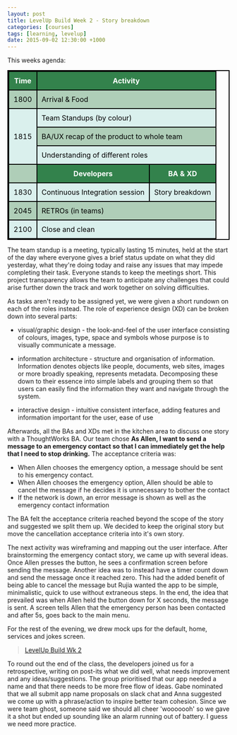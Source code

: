 ```yaml
---
layout: post
title: LevelUp Build Week 2 - Story breakdown
categories: [courses]
tags: [learning, levelup]
date: 2015-09-02 12:30:00 +1000
---
```

<style>

table{
	margin: 0 auto;
    border-collapse: collapse;
    border-spacing: 0;
    border:2px solid #000000;
}

th{
    background: #33824c;
    color: white;
}

th, td{
    border:2px solid #000000;
    padding: 10px;
}

td{
	color: black;
}

tr:nth-child(even){
	background: #afceb8;
}

tr:nth-child(odd){
	background: #daf0ed;
}

</style>
This weeks agenda:

<table>
	<tr><th><b>Time</b></th><th colspan="2"><b>Activity</b></th></tr>
	<tr><td>1800</td><td colspan="2">Arrival & Food</td></tr>
	<tr><td rowspan="3">1815</td><td colspan="2">Team Standups (by colour)</td></tr>
	<tr><td colspan="2">BA/UX recap of the product to whole team</td></tr>
	<tr><td colspan="2">Understanding of different roles</td></tr>
	<tr><td></td><th>Developers</th><th>BA & XD</th></tr>
	<tr><td>1830</td><td>Continuous Integration session</td><td>Story breakdown</td></tr>
	<tr><td>2045</td><td colspan="2">RETROs (in teams)</td></tr>
	<tr><td>2100</td><td colspan="2">Close and clean</td></tr>
</table>

The team standup is a meeting, typically lasting 15 minutes, held at the start of the day where everyone gives a brief status update on what they did yesterday, what they're doing today and raise any issues that may impede completing their task.  Everyone stands to keep the meetings short.  This project transparency allows the team to anticipate any challenges that could arise further down the track and work together on solving difficulties.  

As tasks aren't ready to be assigned yet, we were given a short rundown on each of the roles instead.  The role of experience design (XD) can be broken down into several parts:

* visual/graphic design - the look-and-feel of the user interface consisting of colours, images, type, space and symbols whose purpose is to visually communicate a message.

* information architecture - structure and organisation of information.  Information denotes objects like people, documents, web sites, images or more broadly speaking, represents metadata.  Decomposing these down to their essence into simple labels and grouping them so that users can easily find the information they want and navigate through the system. 

* interactive design - intuitive consistent interface, adding features and information important for the user, ease of use

Afterwards, all the BAs and XDs met in the kitchen area to discuss one story with a ThoughtWorks BA.  Our team chose **As Allen, I want to send a message to an emergency contact so that I can immediately get the help that I need to stop drinking.**  The acceptance criteria was:

* When Allen chooses the emergency option, a message should be sent to his emergency contact.  
* When Allen chooses the emergency option, Allen should be able to cancel the message if he decides it is unnecessary to bother the contact
* If the network is down, an error message is shown as well as the emergency contact information

The BA felt the acceptance criteria reached beyond the scope of the story and suggested we split them up.  We decided to keep the original story but move the cancellation acceptance criteria into it's own story.

The next activity was wireframing and mapping out the user interface.  After brainstorming the emergency contact story, we came up with several ideas.  Once Allen presses the button, he sees a confirmation screen before sending the message.  Another idea was to instead have a timer count down and send the message once it reached zero.  This had the added benefit of being able to cancel the message but Rujia wanted the app to be simple, minimalistic, quick to use without extraneous steps.  In the end, the idea that prevailed was when Allen held the button down for X seconds, the message is sent. A screen tells Allen that the emergency person has been contacted and after 5s, goes back to the main menu.  

For the rest of the evening, we drew mock ups for the default, home, services and jokes screen. 

<blockquote class="imgur-embed-pub" lang="en" data-id="a/62Zxz"><a href="//imgur.com/a/62Zxz">LevelUp Build Wk 2</a></blockquote><script async src="//s.imgur.com/min/embed.js" charset="utf-8"></script>

To round out the end of the class, the developers joined us for a retrospective, writing on post-its what we did well, what needs improvement and any ideas/suggestions.  The group prioritised that our app needed a name and that there needs to be more free flow of ideas.  Gabe nominated that we all submit app name proposals on slack chat and Anna suggested we come up with a phrase/action to inspire better team cohesion.  Since we were team ghost, someone said we should all cheer 'wooooooh' so we gave it a shot but ended up sounding like an alarm running out of battery.  I guess we need more practice.


